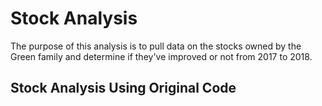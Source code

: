 # Stock Analysis
The purpose of this analysis is to pull data on the stocks owned by the Green family and determine if they've improved or not from 2017 to 2018.
## Stock Analysis Using Original Code

